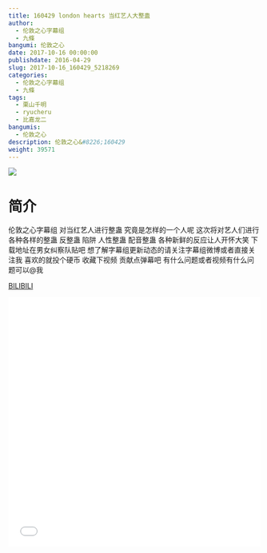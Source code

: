 ```yaml
---
title: 160429 london hearts 当红艺人大整蛊
author: 
  - 伦敦之心字幕组
  - 九條
bangumi: 伦敦之心
date: 2017-10-16 00:00:00
publishdate: 2016-04-29
slug: 2017-10-16_160429_5218269
categories: 
  - 伦敦之心字幕组
  - 九條
tags: 
  - 栗山千明
  - ryucheru
  - 比嘉龙二
bangumis: 
  - 伦敦之心
description: 伦敦之心&#8226;160429
weight: 39571
---
```


![](https://i.imgur.com/i8VWDX1.jpg)

# 简介  
伦敦之心字幕组 对当红艺人进行整蛊 究竟是怎样的一个人呢 这次将对艺人们进行各种各样的整蛊 反整蛊 陷阱 人性整蛊 配音整蛊 各种新鲜的反应让人开怀大笑 下载地址在男女纠察队贴吧 想了解字幕组更新动态的请关注字幕组微博或者直接关注我 喜欢的就投个硬币 收藏下视频 贡献点弹幕吧
有什么问题或者视频有什么问题可以@我

  [BILIBILI](https://www.bilibili.com/video/av5218269/)


<div class="vcontainer">  <iframe class='video' src="//www.bilibili.com/html/html5player.html?cid=8480813&aid=5218269" width="100%" height="500" frameborder="0" allowfullscreen="allowfullscreen"></iframe></div>
